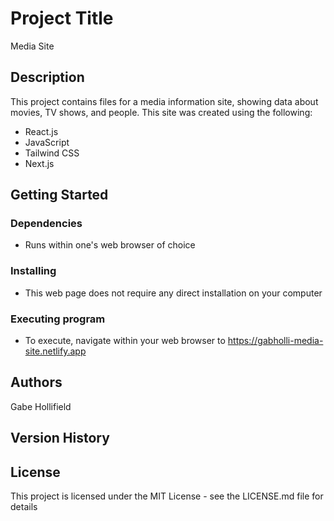 # Project Title
Media Site

## Description
This project contains files for a media information site, showing data about movies, TV shows, and people. 
This site was created using the following:

- React.js
- JavaScript
- Tailwind CSS
- Next.js

## Getting Started
### Dependencies
- Runs within one's web browser of choice
### Installing
- This web page does not require any direct installation on your computer
### Executing program
- To execute, navigate within your web browser to https://gabholli-media-site.netlify.app

## Authors
Gabe Hollifield

## Version History

## License
This project is licensed under the MIT License - see the LICENSE.md file for details
